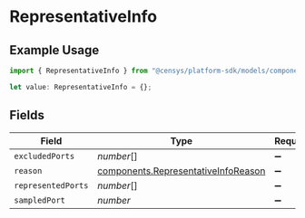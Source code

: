 # RepresentativeInfo

## Example Usage

```typescript
import { RepresentativeInfo } from "@censys/platform-sdk/models/components";

let value: RepresentativeInfo = {};
```

## Fields

| Field                                                                                      | Type                                                                                       | Required                                                                                   | Description                                                                                |
| ------------------------------------------------------------------------------------------ | ------------------------------------------------------------------------------------------ | ------------------------------------------------------------------------------------------ | ------------------------------------------------------------------------------------------ |
| `excludedPorts`                                                                            | *number*[]                                                                                 | :heavy_minus_sign:                                                                         | N/A                                                                                        |
| `reason`                                                                                   | [components.RepresentativeInfoReason](../../models/components/representativeinforeason.md) | :heavy_minus_sign:                                                                         | N/A                                                                                        |
| `representedPorts`                                                                         | *number*[]                                                                                 | :heavy_minus_sign:                                                                         | N/A                                                                                        |
| `sampledPort`                                                                              | *number*                                                                                   | :heavy_minus_sign:                                                                         | N/A                                                                                        |